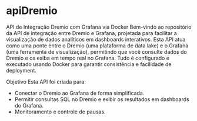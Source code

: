 # apiDremio
API de Integração Dremio com Grafana via Docker
Bem-vindo ao repositório da API de integração entre Dremio e Grafana, projetada para facilitar a visualização de dados analíticos em dashboards interativos. Esta API atua como uma ponte entre o Dremio (uma plataforma de data lake) e o Grafana (uma ferramenta de visualização), permitindo que você consulte dados do Dremio e os exiba em tempo real no Grafana. Tudo é configurado e executado usando Docker para garantir consistência e facilidade de deployment.

Objetivo
Esta API foi criada para:

- Conectar o Dremio ao Grafana de forma simplificada.
- Permitir consultas SQL no Dremio e exibir os resultados em dashboards do Grafana.
- Monitoramento e controle de pausas.

